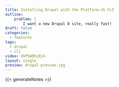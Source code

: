 ```yaml
---
title: Installing Drupal with the Platform.sh CLI
outline:
    problem: |
        I want a new Drupal 8 site, really fast!
draft: false
categories:
  - features
tags:
  - drupal
  - cli
video: UVP5W0hi0j4
layout: single
preview: drupal-preview.jpg
---
```


{{< generateNotes >}}
